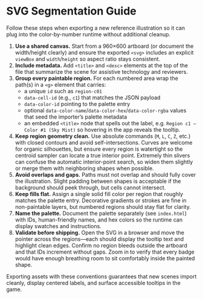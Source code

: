 # SVG Segmentation Guide

Follow these steps when exporting a new reference illustration so it can plug into the color-by-number runtime without additional cleanup.

1. **Use a shared canvas.** Start from a 960×600 artboard (or document the width/height clearly) and ensure the exported `<svg>` includes an explicit `viewBox` and `width`/`height` so aspect ratio stays consistent.
2. **Include metadata.** Add `<title>` and `<desc>` elements at the top of the file that summarize the scene for assistive technology and reviewers.
3. **Group every paintable region.** For each numbered area wrap the path(s) in a `<g>` element that carries:
   - a unique `id` such as `region-c01`
   - `data-cell-id` (e.g., `c1`) that matches the JSON payload
   - `data-color-id` pointing to the palette entry
   - optional `data-color-name`/`data-color-hex`/`data-color-rgba` values that seed the importer’s palette metadata
   - an embedded `<title>` node that spells out the label, e.g. `Region c1 – Color #1 (Sky Mist)` so hovering in the app reveals the tooltip.
4. **Keep region geometry clean.** Use absolute commands (`M`, `L`, `C`, `Z`, etc.) with closed contours and avoid self-intersections. Curves are welcome for organic silhouettes, but ensure every region is watertight so the centroid sampler can locate a true interior point. Extremely thin slivers can confuse the automatic interior-point search, so widen them slightly or merge them with neighboring shapes when possible.
5. **Avoid overlaps and gaps.** Paths must not overlap and should fully cover the illustration. Slight padding between shapes is acceptable if the background should peek through, but cells cannot intersect.
6. **Keep fills flat.** Assign a single solid fill color per region that roughly matches the palette entry. Decorative gradients or strokes are fine in non-paintable layers, but numbered regions should stay flat for clarity.
7. **Name the palette.** Document the palette separately (see `index.html`) with IDs, human-friendly names, and hex colors so the runtime can display swatches and instructions.
8. **Validate before shipping.** Open the SVG in a browser and move the pointer across the regions—each should display the tooltip text and highlight clean edges. Confirm no region bleeds outside the artboard and that IDs increment without gaps. Zoom in to verify that every badge would have enough breathing room to sit comfortably inside the painted shape.

Exporting assets with these conventions guarantees that new scenes import cleanly, display centered labels, and surface accessible tooltips in the game.
